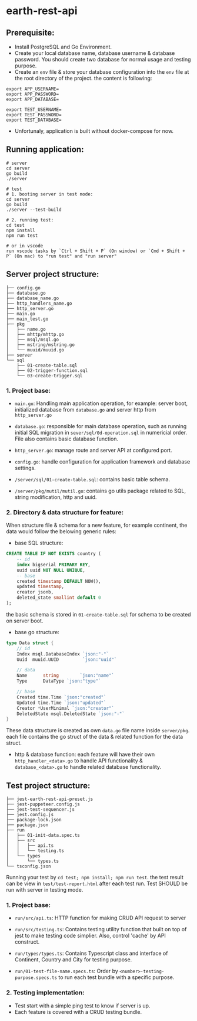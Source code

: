 # earth-rest-api

## Prerequisite:
- Install PostgreSQL and Go Environment.
- Create your local database name, database username & database password. You should create two database for normal usage and testing purpose.
- Create an `env` file & store your database configuration into the `env` file at the root directory of the project. the content is following:
```
export APP_USERNAME=
export APP_PASSWORD=
export APP_DATABASE=

export TEST_USERNAME=
export TEST_PASSWORD=
export TEST_DATABASE=
```
- Unfortunaly, application is built without docker-compose for now.

## Running application:

```
# server
cd server
go build
./server

# test
# 1. booting server in test mode:
cd server
go build
./server --test-build

# 2. running test:
cd test
npm install
npm run test

# or in vscode
run vscode tasks by `Ctrl + Shift + P` (On window) or `Cmd + Shift + P` (On mac) to "run test" and "run server"
```
## Server project structure:

```
├── config.go
├── database.go
├── database_name.go
├── http_handlers_name.go
├── http_server.go
├── main.go
├── main_test.go
├── pkg
│   ├── name.go
│   ├── mhttp/mhttp.go
│   ├── msql/msql.go
│   ├── mstring/mstring.go
│   └── muuid/muuid.go
├── server
└── sql
    ├── 01-create-table.sql
    ├── 02-trigger-function.sql
    └── 03-create-trigger.sql
```

### 1. Project base:

- `main.go`: Handling main application operation, for example: server boot, initialized database from `database.go` and server http from `http_server.go`

- `database.go`: responsible for main database operation, such as running initial SQL migration in `sever/sql/0d-operation.sql` in numericial order. File also contains basic database function.

- `http_server.go`: manage route and server API at configured port.

- `config.go`: handle configuration for application framework and database settings.

- `/server/sql/01-create-table.sql`: contains basic table schema.

- `/server/pkg/mutil/mutil.go`: contains go utils package related to SQL, string modification, http and uuid.


### 2. Directory & data structure for feature:

When structure file & schema for a new feature, for example continent, the data would follow the belowing generic rules:



- base SQL structure:
```sql
CREATE TABLE IF NOT EXISTS country (
    -- id
    index bigserial PRIMARY KEY,
    uuid uuid NOT NULL UNIQUE,
    -- base
    created timestamp DEFAULT NOW(),
    updated timestamp,
    creator jsonb,
    deleted_state smallint default 0
);
```

the basic schema is stored in `01-create-table.sql` for schema to be created on server boot.


- base go structure:
```go
type Data struct {
    // id
	Index msql.DatabaseIndex `json:"-"`
	Uuid  muuid.UUID         `json:"uuid"`

    // data
	Name      string        `json:"name"`
	Type      DataType `json:"type"`

    // base
	Created time.Time `json:"created"`
	Updated time.Time `json:"updated"`
	Creator *UserMinimal `json:"creator"`
	DeletedState msql.DeletedState `json:"-"`
}
```

These data structure is created as own `data.go` file name inside `server/pkg`. each file contains the go struct of the data & related function for the data struct.

- http & database function: each feature will have their own `http_handler_<data>.go` to handle API functionality & `database_<data>.go` to handle related database functionality.

## Test project structure:

```
├── jest-earth-rest-api-preset.js
├── jest-puppeteer.config.js
├── jest-test-sequencer.js
├── jest.config.js
├── package-lock.json
├── package.json
├── run
│   ├── 01-init-data.spec.ts
│   ├── src
│   │   ├── api.ts
│   │   └── testing.ts
│   └── types
│       └── types.ts
└── tsconfig.json
```

Running your test by `cd test; npm install; npm run test`. the test result can be view in `test/test-report.html` after each test run. Test SHOULD be run with server in testing mode.

### 1. Project base:

- `run/src/api.ts`: HTTP function for making CRUD API request to server

- `run/src/testing.ts`: Contains testing utility function that built on top of jest to make testing code simplier. Also, control 'cache' by API construct.

- `run/types/types.ts`: Contains Typescript class and interface of Continent, Country and City for testing purpose.

- `run/01-test-file-name.specs.ts`: Order by `<number>-testing-purpose.specs.ts` to run each test bundle with a specific purpose.

### 2. Testing implementation:

- Test start with a simple ping test to know if server is up.
- Each feature is covered with a CRUD testing bundle.


